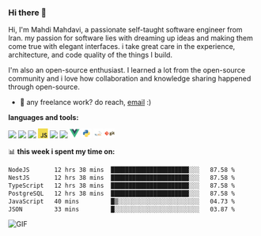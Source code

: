 ### Hi there 👋

Hi, I'm Mahdi Mahdavi, a passionate self-taught software engineer from Iran. my passion for software lies with dreaming up ideas and making them come true with elegant interfaces. i take great care in the experience, architecture, and code quality of the things I build.

I'm also an open-source enthusiast. I learned a lot from the open-source community and i love how collaboration and knowledge sharing happened through open-source.

  
- 💼 any freelance work? do reach, [email](mahdi.mahdavi.maz@gmail.com) :)

**languages and tools:**  


<code><img height="20" src="https://litslink.com/wp-content/uploads/2020/12/node.js-logo-image.png"></code>
<code><img height="20" src="https://upload.wikimedia.org/wikipedia/commons/thumb/0/05/Go_Logo_Blue.svg/1200px-Go_Logo_Blue.svg.png"></code>
<code><img height="20" src="https://upload.wikimedia.org/wikipedia/commons/4/4c/Typescript_logo_2020.svg"></code>
<code><img height="20" src="https://raw.githubusercontent.com/github/explore/80688e429a7d4ef2fca1e82350fe8e3517d3494d/topics/javascript/javascript.png"></code>
<code><img height="20" src="https://docs.nestjs.com/assets/logo-small.svg"></code>
<code><img height="20" src="https://upload.wikimedia.org/wikipedia/commons/thumb/2/29/Postgresql_elephant.svg/1200px-Postgresql_elephant.svg.png"></code>
<code><img height="20" src="https://raw.githubusercontent.com/github/explore/80688e429a7d4ef2fca1e82350fe8e3517d3494d/topics/vue/vue.png"></code>
<code><img height="20" src="https://raw.githubusercontent.com/github/explore/80688e429a7d4ef2fca1e82350fe8e3517d3494d/topics/python/python.png"></code>
<code><img height="20" src="https://raw.githubusercontent.com/github/explore/80688e429a7d4ef2fca1e82350fe8e3517d3494d/topics/mysql/mysql.png"></code></code>
<code><img height="20" src="https://raw.githubusercontent.com/github/explore/80688e429a7d4ef2fca1e82350fe8e3517d3494d/topics/git/git.png"></code>

📊 **this week i spent my time on:**
<!--START_SECTION:waka-->

```text
NodeJS       12 hrs 38 mins  ██████████████████████░░░   87.58 %
NestJS       12 hrs 38 mins  ██████████████████████░░░   87.58 %
TypeScript   12 hrs 38 mins  ██████████████████████░░░   87.58 %
PostgreSQL   12 hrs 38 mins  ██████████████████████░░░   87.58 %
JavaScript   40 mins         █▒░░░░░░░░░░░░░░░░░░░░░░░   04.73 %
JSON         33 mins         █░░░░░░░░░░░░░░░░░░░░░░░░   03.87 %
```

<!--END_SECTION:waka-->
<img align="right" alt="GIF" src="https://github.com/abhisheknaiidu/abhisheknaiidu/blob/master/code.gif?raw=true" width="800" height="400" />

